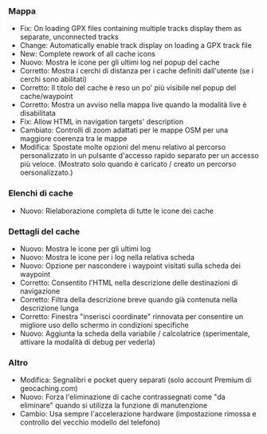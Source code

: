 ### Mappa
- Fix: On loading GPX files containing multiple tracks display them as separate, unconnected tracks
- Change: Automatically enable track display on loading a GPX track file
- New: Complete rework of all cache icons
- Nuovo: Mostra le icone per gli ultimi log nel popup del cache
- Corretto: Mostra i cerchi di distanza per i cache definiti dall'utente (se i cerchi sono abilitati)
- Corretto: Il titolo del cache è reso un po' più visibile nel popup del cache/waypoint
- Corretto: Mostra un avviso nella mappa live quando la modalità live è disabilitata
- Fix: Allow HTML in navigation targets' description
- Cambiato: Controlli di zoom adattati per le mappe OSM per una maggiore coerenza tra le mappe
- Modifica: Spostate molte opzioni del menu relativo al percorso personalizzato in un pulsante d'accesso rapido separato per un accesso più veloce. (Mostrato solo quando è caricato / creato un percorso oersonalizzato.)

### Elenchi di cache
- Nuovo: Rielaborazione completa di tutte le icone dei cache

### Dettagli del cache
- Nuovo: Mostra le icone per gli ultimi log
- Nuovo: Mostra le icone per i log nella relativa scheda
- Nuovo: Opzione per nascondere i waypoint visitati sulla scheda dei waypoint
- Corretto: Consentito l'HTML nella descrizione delle destinazioni di navigazione
- Corretto: Filtra della descrizione breve quando già contenuta nella descrizione lunga
- Corretto: Finestra "inserisci coordinate" rinnovata per consentire un migliore uso dello schermo in condizioni specifiche
- Nuovo: Aggiunta la scheda della variabile / calcolatrice (sperimentale, attivare la modalità di debug per vederla)

### Altro
- Modifica: Segnalibri e pocket query separati (solo account Premium di geocaching.com)
- Nuovo: Forza l'eliminazione di cache contrassegnati come "da eliminare" quando si utilizza la funzione di manutenzione
- Cambio: Usa sempre l'accelerazione hardware (impostazione rimossa e controllo del vecchio modello del telefono)
